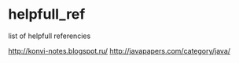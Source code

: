 # helpfull_ref
list of helpfull referencies

http://konvi-notes.blogspot.ru/
http://javapapers.com/category/java/
